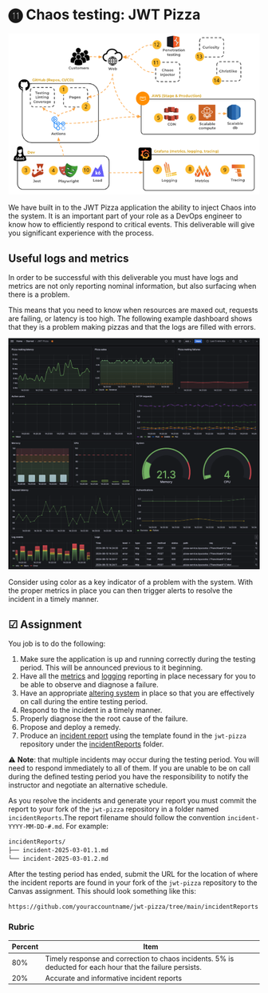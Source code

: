 # ⓫ Chaos testing: JWT Pizza

![course overview](../sharedImages/courseOverview.png)

We have built in to the JWT Pizza application the ability to inject Chaos into the system. It is an important part of your role as a DevOps engineer to know how to efficiently respond to critical events. This deliverable will give you significant experience with the process.

## Useful logs and metrics

In order to be successful with this deliverable you must have logs and metrics are not only reporting nominal information, but also surfacing when there is a problem.

This means that you need to know when resources are maxed out, requests are failing, or latency is too high. The following example dashboard shows that they is a problem making pizzas and that the logs are filled with errors.

![Error state dashboard](errorStateDashboard.png)

Consider using color as a key indicator of a problem with the system. With the proper metrics in place you can then trigger alerts to resolve the incident in a timely manner.

## ☑ Assignment

You job is to do the following:

1. Make sure the application is up and running correctly during the testing period. This will be announced previous to it beginning.
1. Have all the [metrics](../grafanaMetrics/grafanaMetrics.md) and [logging](../grafanaLogging/grafanaLogging.md) reporting in place necessary for you to be able to observe and diagnose a failure.
1. Have an appropriate [altering system](../grafanaOnCall/grafanaOnCall.md) in place so that you are effectively on call during the entire testing period.
1. Respond to the incident in a timely manner.
1. Properly diagnose the the root cause of the failure.
1. Propose and deploy a remedy.
1. Produce an [incident report](../incidentReport/incidentReport.md) using the template found in the `jwt-pizza` repository under the [incidentReports](https://github.com/devops329/jwt-pizza/tree/main/incidentReports) folder.

⚠️ **Note**: that multiple incidents may occur during the testing period. You will need to respond immediately to all of them. If you are unable to be on call during the defined testing period you have the responsibility to notify the instructor and negotiate an alternative schedule.

As you resolve the incidents and generate your report you must commit the report to your fork of the `jwt-pizza` repository in a folder named `incidentReports`.The report filename should follow the convention `incident-YYYY-MM-DD-#.md`. For example:

```txt
incidentReports/
├── incident-2025-03-01.1.md
└── incident-2025-03-01.2.md
```

After the testing period has ended, submit the URL for the location of where the incident reports are found in your fork of the `jwt-pizza` repository to the Canvas assignment. This should look something like this:

```txt
https://github.com/youraccountname/jwt-pizza/tree/main/incidentReports
```

### Rubric

| Percent | Item                                                                                                       |
| ------- | ---------------------------------------------------------------------------------------------------------- |
| 80%     | Timely response and correction to chaos incidents. 5% is deducted for each hour that the failure persists. |
| 20%     | Accurate and informative incident reports                                                                  |
